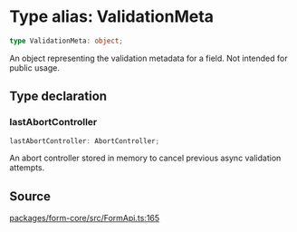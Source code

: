 # Type alias: ValidationMeta

```ts
type ValidationMeta: object;
```

An object representing the validation metadata for a field. Not intended for public usage.

## Type declaration

### lastAbortController

```ts
lastAbortController: AbortController;
```

An abort controller stored in memory to cancel previous async validation attempts.

## Source

[packages/form-core/src/FormApi.ts:165](https://github.com/TanStack/form/blob/ada0211684adc85c41587b076e1217390ff5344e/packages/form-core/src/FormApi.ts#L165)
